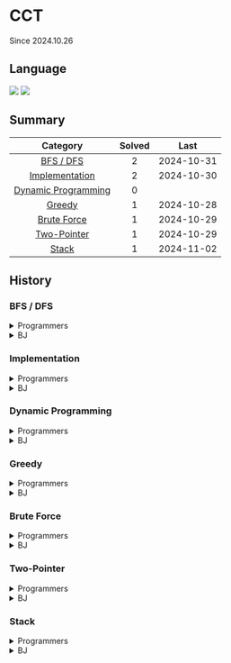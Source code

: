 # CCT

Since 2024.10.26

## Language

<a href="*"><img src="https://img.shields.io/badge/java-007396?style=for-the-badge&logo=OpenJDK&logoColor=white"></a>
<a href="*"><img src="https://img.shields.io/badge/JavaScript-F7DF1E?style=for-the-badge&logo=JavaScript&logoColor=white"></a>

## Summary

|                  Category                   | Solved |    Last    |
| :-----------------------------------------: | :----: | :--------: |
|           [BFS / DFS](#bfs--dfs)            |   2    | 2024-10-31 |
|      [Implementation](#implementation)      |   2    | 2024-10-30 |
| [Dynamic Programming](#dynamic-programming) |   0    |            |
|              [Greedy](#greedy)              |   1    | 2024-10-28 |
|         [Brute Force](#brute-force)         |   1    | 2024-10-29 |
|         [Two-Pointer](#two-pointer)         |   1    | 2024-10-29 |
|               [Stack](#Stack)               |   1    | 2024-11-02 |

## History

### BFS / DFS

<details>
  <summary>Programmers</summary>

1. [리코쳇 로봇 Lv.2](./solved/6.md)
2. [숫자 변환하기 Lv.2](./solved/8.md)
3. [혼자서 하는 틱택토 Lv.2](./solved/9.md)
</details>
<details>
  <summary>BJ</summary>

</details>

### Implementation

<details>
  <summary>Programmers</summary>

1. [개인정보 수집 유효기간 Lv.1](./solved/2.md)
2. [과제 진행하기 Lv.2](./solved/5.md)
</details>
<details>
  <summary>BJ</summary>

</details>

### Dynamic Programming

<details>
  <summary>Programmers</summary>

</details>
<details>
  <summary>BJ</summary>

</details>

### Greedy

<details>
  <summary>Programmers</summary>

1. [요격 시스템 Lv.2](./solved/1.md)
</details>
<details>
  <summary>BJ</summary>

</details>

### Brute Force

<details>
  <summary>Programmers</summary>

1. [광물 캐기 Lv.2](./solved/3.md)
</details>
<details>
  <summary>BJ</summary>

</details>

### Two-Pointer

<details>
  <summary>Programmers</summary>

1. [연속된 부분 수열의 합 Lv.2](./solved/4.md)
</details>
<details>
  <summary>BJ</summary>

</details>

### Stack

<details>
  <summary>Programmers</summary>

1. [뒤에 있는 큰 수 찾기 Lv.2](./solved/7.md)
</details>
<details>
  <summary>BJ</summary>

</details>
